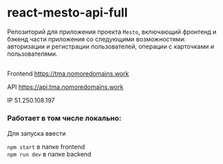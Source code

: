 # react-mesto-api-full
Репозиторий для приложения проекта `Mesto`, включающий фронтенд и бэкенд части приложения со следующими возможностями: авторизации и регистрации пользователей, операции с карточками и пользователями.
  

## 

Frontend https://tma.nomoredomains.work  

API https://api.tma.nomoredomains.work

IP 51.250.108.197

### Работает в том числе локально:
Для запуска ввести  

`npm start` в папке frontend  
`npm run dev` в папке backend
